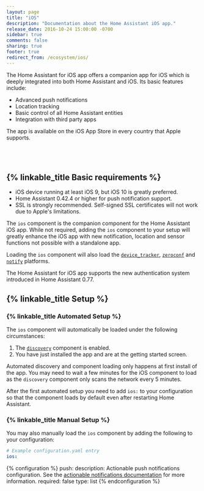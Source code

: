```yaml
---
layout: page
title: "iOS"
description: "Documentation about the Home Assistant iOS app."
release_date: 2016-10-24 15:00:00 -0700
sidebar: true
comments: false
sharing: true
footer: true
redirect_from: /ecosystem/ios/
---
```


The Home Assistant for iOS app offers a companion app for iOS which is deeply integrated into both Home Assistant and iOS. Its basic features include:

* Advanced push notifications
* Location tracking
* Basic control of all Home Assistant entities
* Integration with third party apps

The app is available on the iOS App Store in every country that Apple supports.

<p style="text-align: center;"><a target="_blank" href="https://itunes.apple.com/us/app/home-assistant-open-source-home-automation/id1099568401?mt=8" style="display:inline-block;overflow:hidden;background:url(//linkmaker.itunes.apple.com/assets/shared/badges/en-us/appstore-lrg.svg) no-repeat;width:135px;height:40px;background-size:contain;"></a></p>

## {% linkable_title Basic requirements %}

* iOS device running at least iOS 9, but iOS 10 is greatly preferred.
* Home Assistant 0.42.4 or higher for push notification support.
* SSL is strongly recommended. Self-signed SSL certificates will not work due to Apple's limitations.

The `ios` component is the companion component for the Home Assistant iOS app. While not required, adding the `ios` component to your setup will greatly enhance the iOS app with new notification, location and sensor functions not possible with a standalone app.

Loading the `ios` component will also load the [`device_tracker`](/components/device_tracker), [`zeroconf`](/components/zeroconf) and [`notify`](/components/notify) platforms.

The Home Assistant for iOS app supports the new authentication system introduced in Home Assistant 0.77.

## {% linkable_title Setup %}

### {% linkable_title Automated Setup %}

The `ios` component will automatically be loaded under the following circumstances:

1. The [`discovery`](/components/discovery) component is enabled.
2. You have just installed the app and are at the getting started screen.

Automated discovery and component loading only happens at first install of the app. You may need to wait a few minutes for the iOS component to load as the `discovery` component only scans the network every 5 minutes.

After the first automated setup you need to add `ios:` to your configuration so that the component loads by default even after restarting Home Assistant.

### {% linkable_title Manual Setup %}

You may also manually load the `ios` component by adding the following to your configuration:

```yaml
# Example configuration.yaml entry
ios:
```

{% configuration %}
push:
  description: Actionable push notifications configuration. See the [actionable notifications documentation](/docs/ecosystem/ios/notifications/actions/) for more information.
  required: false
  type: list
{% endconfiguration %}

